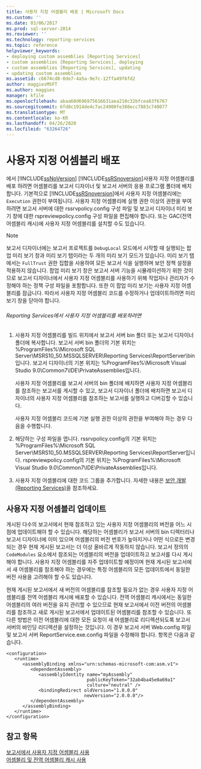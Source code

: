 ```yaml
---
title: 사용자 지정 어셈블리 배포 | Microsoft Docs
ms.custom: ''
ms.date: 03/06/2017
ms.prod: sql-server-2014
ms.reviewer: ''
ms.technology: reporting-services
ms.topic: reference
helpviewer_keywords:
- deploying custom assemblies [Reporting Services]
- custom assemblies [Reporting Services], deploying
- custom assemblies [Reporting Services], updating
- updating custom assemblies
ms.assetid: c6674cd8-0de7-4a5a-9e7c-12ffa49f6fd2
author: maggiesMSFT
ms.author: maggies
manager: kfile
ms.openlocfilehash: abaa60d696975616631aea210c32bfcea63f6767
ms.sourcegitcommit: 6fd8c1914de4c7ac24900fe388ecc7883c740077
ms.translationtype: MT
ms.contentlocale: ko-KR
ms.lasthandoff: 04/26/2020
ms.locfileid: "63264726"
---
```

# <a name="deploying-a-custom-assembly"></a>사용자 지정 어셈블리 배포
  에서 [!INCLUDE[ssNoVersion](../../includes/ssnoversion-md.md)] [!INCLUDE[ssRSnoversion](../../includes/ssrsnoversion-md.md)]사용자 지정 어셈블리를 배포 하려면 어셈블리를 보고서 디자이너 및 보고서 서버의 응용 프로그램 폴더에 배치 합니다. 기본적으로 [!INCLUDE[ssRSnoversion](../../includes/ssrsnoversion-md.md)]에서 사용자 지정 어셈블리에는 `Execution` 권한이 부여됩니다. 사용자 지정 어셈블리에 실행 권한 이상의 권한을 부여하려면 보고서 서버에 대한 rssrvpolicy.config 구성 파일 및 보고서 디자이너 미리 보기 창에 대한 rspreviewpolicy.config 구성 파일을 편집해야 합니다. 또는 GAC(전역 어셈블리 캐시)에 사용자 지정 어셈블리를 설치할 수도 있습니다.  
  
> [!NOTE]  
>  보고서 디자이너에는 보고서 프로젝트를 `DebugLocal` 모드에서 시작할 때 실행되는 팝업 미리 보기 창과 미리 보기 탭이라는 두 개의 미리 보기 모드가 있습니다. 미리 보기 탭에서는 `FullTrust` 권한 집합을 사용하여 모든 보고서 식을 실행하며 보안 정책 설정을 적용하지 않습니다. 팝업 미리 보기 창은 보고서 서버 기능을 시뮬레이션하기 위한 것이므로 보고서 디자이너에서 사용자 지정 어셈블리를 사용하기 위해 작업자나 관리자가 수정해야 하는 정책 구성 파일을 포함합니다. 또한 이 팝업 미리 보기는 사용자 지정 어셈블리를 잠급니다. 따라서 사용자 지정 어셈블리 코드를 수정하거나 업데이트하려면 미리 보기 창을 닫아야 합니다.  
  
###### <a name="to-deploy-a-custom-assembly-in-reporting-services"></a>Reporting Services에서 사용자 지정 어셈블리를 배포하려면  
  
1.  사용자 지정 어셈블리를 빌드 위치에서 보고서 서버 bin 폴더 또는 보고서 디자이너 폴더에 복사합니다. 보고서 서버 bin 폴더의 기본 위치는 %ProgramFiles%\Microsoft SQL Server\MSRS10_50.MSSQLSERVER\Reporting Services\ReportServer\bin입니다. 보고서 디자이너의 기본 위치는 %ProgramFiles%\Microsoft Visual Studio 9.0\Common7\IDE\PrivateAssemblies입니다.  
  
     사용자 지정 어셈블리를 보고서 서버의 bin 폴더에 배치하면 사용자 지정 어셈블리를 참조하는 보고서를 게시할 수 있고, 보고서 디자이너 폴더에 배치하면 보고서 디자이너의 사용자 지정 어셈블리를 참조하는 보고서를 실행하고 디버깅할 수 있습니다.  
  
     사용자 지정 어셈블리 코드에 기본 실행 권한 이상의 권한을 부여해야 하는 경우 다음을 수행합니다.  
  
2.  해당하는 구성 파일을 엽니다. rssrvpolicy.config의 기본 위치는 %ProgramFiles%\Microsoft SQL Server\MSRS10_50.MSSQLSERVER\Reporting Services\ReportServer입니다. rspreviewpolicy.config의 기본 위치는 %ProgramFiles%\Microsoft Visual Studio 9.0\Common7\IDE\PrivateAssemblies입니다.  
  
3.  사용자 지정 어셈블리에 대한 코드 그룹을 추가합니다. 자세한 내용은 [보안 개발&#40;Reporting Services&#41;](../extensions/secure-development/secure-development-reporting-services.md)을 참조하세요.  
  
## <a name="updating-custom-assemblies"></a>사용자 지정 어셈블리 업데이트  
 게시된 다수의 보고서에서 현재 참조하고 있는 사용자 지정 어셈블리의 버전을 어느 시점에 업데이트해야 할 수 있습니다. 해당하는 어셈블리가 보고서 서버의 bin 디렉터리나 보고서 디자이너에 이미 있으며 어셈블리의 버전 번호가 높아지거나 어떤 식으로든 변경되는 경우 현재 게시된 보고서는 더 이상 올바르게 작동하지 않습니다. 보고서 정의의 `CodeModules` 요소에서 참조되는 어셈블리의 버전을 업데이트하고 보고서를 다시 게시해야 합니다. 사용자 지정 어셈블리를 자주 업데이트할 예정이며 현재 게시된 보고서에서 새 어셈블리를 참조해야 하는 경우에는 특정 어셈블리의 모든 업데이트에서 동일한 버전 사용을 고려해야 할 수도 있습니다.  
  
 현재 게시된 보고서에서 새 버전의 어셈블리를 참조할 필요가 없는 경우 사용자 지정 어셈블리를 전역 어셈블리 캐시에 배포할 수 있습니다. 전역 어셈블리 캐시에서는 동일한 어셈블리의 여러 버전을 유지 관리할 수 있으므로 현재 보고서에서 이전 버전의 어셈블리를 참조하고 새로 게시된 보고서에서 업데이트된 어셈블리를 참조할 수 있습니다. 또 다른 방법은 이전 어셈블리에 대한 모든 요청이 새 어셈블리로 리디렉션되도록 보고서 서버의 바인딩 리디렉션을 설정하는 것입니다. 이 경우 보고서 서버 Web.config 파일 및 보고서 서버 ReportService.exe.config 파일을 수정해야 합니다. 항목은 다음과 같습니다.  
  
```  
<configuration>  
   <runtime>  
      <assemblyBinding xmlns="urn:schemas-microsoft-com:asm.v1">  
         <dependentAssembly>  
            <assemblyIdentity name="myAssembly"  
                              publicKeyToken="32ab4ba45e0a69a1"  
                              culture="neutral" />  
            <bindingRedirect oldVersion="1.0.0.0"  
                             newVersion="2.0.0.0"/>  
         </dependentAssembly>  
      </assemblyBinding>  
   </runtime>  
</configuration>  
```  
  
## <a name="see-also"></a>참고 항목  
 [보고서에서 사용자 지정 어셈블리 사용](using-custom-assemblies-with-reports.md)   
 [어셈블리 및 전역 어셈블리 캐시 사용](https://go.microsoft.com/fwlink/?LinkId=63912)  
  
  
